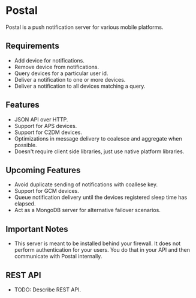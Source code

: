 # Postal

Postal is a push notification server for various mobile platforms.

## Requirements

 * Add device for notifications.
 * Remove device from notifications.
 * Query devices for a particular user id.
 * Deliver a notification to one or more devices.
 * Deliver a notification to all devices matching a query.

## Features

 * JSON API over HTTP.
 * Support for APS devices.
 * Support for C2DM devices.
 * Optimizations in message delivery to coalesce and aggregate when possible.
 * Doesn't require client side libraries, just use native platform libraries.

## Upcoming Features

 * Avoid duplicate sending of notifications with coallese key.
 * Support for GCM devices.
 * Queue notification delivery until the devices registered sleep time
   has elapsed.
 * Act as a MongoDB server for alternative failover scenarios.

## Important Notes

 * This server is meant to be installed behind your firewall. It does not
   perform authentication for your users. You do that in your API and then
   communicate with Postal internally.

## REST API

 * TODO: Describe REST API.
